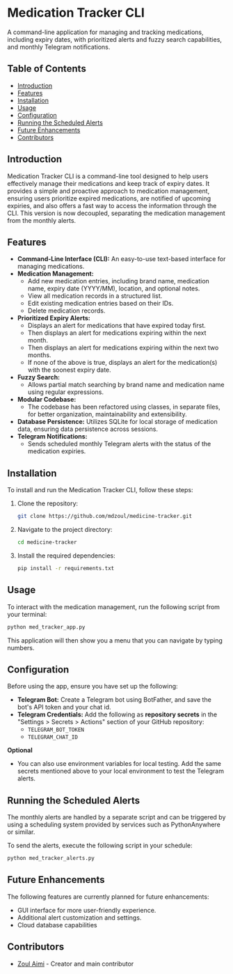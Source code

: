 # Medication Tracker CLI

A command-line application for managing and tracking medications, including expiry dates, with prioritized alerts and fuzzy search capabilities, and monthly Telegram notifications.

## Table of Contents

- [Introduction](#introduction)
- [Features](#features)
- [Installation](#installation)
- [Usage](#usage)
- [Configuration](#configuration)
- [Running the Scheduled Alerts](#running-the-scheduled-alerts)
- [Future Enhancements](#future-enhancements)
- [Contributors](#contributors)

## Introduction

Medication Tracker CLI is a command-line tool designed to help users effectively manage their medications and keep track of expiry dates. It provides a simple and proactive approach to medication management, ensuring users prioritize expired medications, are notified of upcoming expiries, and also offers a fast way to access the information through the CLI. This version is now decoupled, separating the medication management from the monthly alerts.

## Features

-   **Command-Line Interface (CLI):**
    An easy-to-use text-based interface for managing medications.
-   **Medication Management:**
    -   Add new medication entries, including brand name, medication name, expiry date (YYYY/MM), location, and optional notes.
    -   View all medication records in a structured list.
    -   Edit existing medication entries based on their IDs.
    -   Delete medication records.
-   **Prioritized Expiry Alerts:**
    -   Displays an alert for medications that have expired today first.
    -   Then displays an alert for medications expiring within the next month.
    -   Then displays an alert for medications expiring within the next two months.
    -   If none of the above is true, displays an alert for the medication(s) with the soonest expiry date.
-   **Fuzzy Search:**
    -   Allows partial match searching by brand name and medication name using regular expressions.
-   **Modular Codebase:**
    -   The codebase has been refactored using classes, in separate files, for better organization, maintainability and extensibility.
-   **Database Persistence:** Utilizes SQLite for local storage of medication data, ensuring data persistence across sessions.
-   **Telegram Notifications:**
    - Sends scheduled monthly Telegram alerts with the status of the medication expiries.

## Installation

To install and run the Medication Tracker CLI, follow these steps:

1.  Clone the repository:
    ```sh
    git clone https://github.com/mdzoul/medicine-tracker.git
    ```
2.  Navigate to the project directory:
    ```sh
    cd medicine-tracker
    ```
3. Install the required dependencies:
    ```sh
    pip install -r requirements.txt
    ```

## Usage

To interact with the medication management, run the following script from your terminal:

```sh
python med_tracker_app.py
```

This application will then show you a menu that you can navigate by typing numbers.

## Configuration

Before using the app, ensure you have set up the following:

-   **Telegram Bot:** Create a Telegram bot using BotFather, and save the bot's API token and your chat id.
-   **Telegram Credentials:** Add the following as **repository secrets** in the "Settings > Secrets > Actions" section of your GitHub repository:
    - `TELEGRAM_BOT_TOKEN`
    - `TELEGRAM_CHAT_ID`

**Optional**

- You can also use environment variables for local testing. Add the same secrets mentioned above to your local environment to test the Telegram alerts.

## Running the Scheduled Alerts

The monthly alerts are handled by a separate script and can be triggered by using a scheduling system provided by services such as PythonAnywhere or similar.

To send the alerts, execute the following script in your schedule:

```sh
python med_tracker_alerts.py
```

## Future Enhancements

The following features are currently planned for future enhancements:

- GUI interface for more user-friendly experience.
- Additional alert customization and settings.
- Cloud database capabilities

## Contributors

- [Zoul Aimi](https://github.com/mdzoul) - Creator and main contributor

